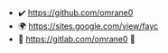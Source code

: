 
<!---
omrane0/omrane0 is a ✨ special ✨ repository because its `README.md` (this file) appears on your GitHub profile.
You can click the Preview link to take a look at your changes.
--->
-  ✔️  https://github.com/omrane0
-  🌍  https://sites.google.com/view/fayc
-  📕 https://gitlab.com/omrane0
💼

